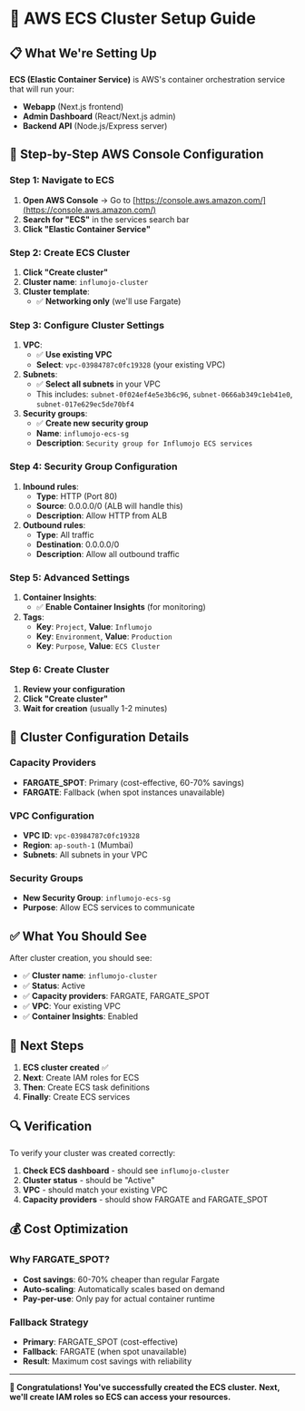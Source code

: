 # 🚀 AWS ECS Cluster Setup Guide

## 📋 What We're Setting Up

**ECS (Elastic Container Service)** is AWS's container orchestration service that will run your:
- **Webapp** (Next.js frontend)
- **Admin Dashboard** (React/Next.js admin)
- **Backend API** (Node.js/Express server)

## 🎯 Step-by-Step AWS Console Configuration

### **Step 1: Navigate to ECS**
1. **Open AWS Console** → Go to [https://console.aws.amazon.com/](https://console.aws.amazon.com/)
2. **Search for "ECS"** in the services search bar
3. **Click "Elastic Container Service"**

### **Step 2: Create ECS Cluster**
1. **Click "Create cluster"**
2. **Cluster name**: `influmojo-cluster`
3. **Cluster template**: 
   - ✅ **Networking only** (we'll use Fargate)

### **Step 3: Configure Cluster Settings**
1. **VPC**: 
   - ✅ **Use existing VPC**
   - **Select**: `vpc-03984787c0fc19328` (your existing VPC)
2. **Subnets**: 
   - ✅ **Select all subnets** in your VPC
   - This includes: `subnet-0f024ef4e5e3b6c96`, `subnet-0666ab349c1eb41e0`, `subnet-017e629ec5de70bf4`
3. **Security groups**: 
   - ✅ **Create new security group**
   - **Name**: `influmojo-ecs-sg`
   - **Description**: `Security group for Influmojo ECS services`

### **Step 4: Security Group Configuration**
1. **Inbound rules**:
   - **Type**: HTTP (Port 80)
   - **Source**: 0.0.0.0/0 (ALB will handle this)
   - **Description**: Allow HTTP from ALB
2. **Outbound rules**:
   - **Type**: All traffic
   - **Destination**: 0.0.0.0/0
   - **Description**: Allow all outbound traffic

### **Step 5: Advanced Settings**
1. **Container Insights**: 
   - ✅ **Enable Container Insights** (for monitoring)
2. **Tags**:
   - **Key**: `Project`, **Value**: `Influmojo`
   - **Key**: `Environment`, **Value**: `Production`
   - **Key**: `Purpose`, **Value**: `ECS Cluster`

### **Step 6: Create Cluster**
1. **Review your configuration**
2. **Click "Create cluster"**
3. **Wait for creation** (usually 1-2 minutes)

## 🔐 Cluster Configuration Details

### **Capacity Providers**
- **FARGATE_SPOT**: Primary (cost-effective, 60-70% savings)
- **FARGATE**: Fallback (when spot instances unavailable)

### **VPC Configuration**
- **VPC ID**: `vpc-03984787c0fc19328`
- **Region**: `ap-south-1` (Mumbai)
- **Subnets**: All subnets in your VPC

### **Security Groups**
- **New Security Group**: `influmojo-ecs-sg`
- **Purpose**: Allow ECS services to communicate

## ✅ What You Should See

After cluster creation, you should see:
- ✅ **Cluster name**: `influmojo-cluster`
- ✅ **Status**: Active
- ✅ **Capacity providers**: FARGATE, FARGATE_SPOT
- ✅ **VPC**: Your existing VPC
- ✅ **Container Insights**: Enabled

## 🚀 Next Steps

1. **ECS cluster created** ✅
2. **Next**: Create IAM roles for ECS
3. **Then**: Create ECS task definitions
4. **Finally**: Create ECS services

## 🔍 Verification

To verify your cluster was created correctly:
1. **Check ECS dashboard** - should see `influmojo-cluster`
2. **Cluster status** - should be "Active"
3. **VPC** - should match your existing VPC
4. **Capacity providers** - should show FARGATE and FARGATE_SPOT

## 💰 Cost Optimization

### **Why FARGATE_SPOT?**
- **Cost savings**: 60-70% cheaper than regular Fargate
- **Auto-scaling**: Automatically scales based on demand
- **Pay-per-use**: Only pay for actual container runtime

### **Fallback Strategy**
- **Primary**: FARGATE_SPOT (cost-effective)
- **Fallback**: FARGATE (when spot unavailable)
- **Result**: Maximum cost savings with reliability

---

**🎉 Congratulations! You've successfully created the ECS cluster.**
**Next, we'll create IAM roles so ECS can access your resources.**
